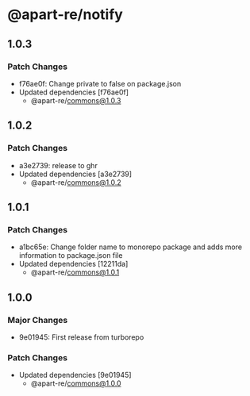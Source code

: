 # @apart-re/notify

## 1.0.3

### Patch Changes

- f76ae0f: Change private to false on package.json
- Updated dependencies [f76ae0f]
  - @apart-re/commons@1.0.3

## 1.0.2

### Patch Changes

- a3e2739: release to ghr
- Updated dependencies [a3e2739]
  - @apart-re/commons@1.0.2

## 1.0.1

### Patch Changes

- a1bc65e: Change folder name to monorepo package and adds more information to package.json file
- Updated dependencies [12211da]
  - @apart-re/commons@1.0.1

## 1.0.0

### Major Changes

- 9e01945: First release from turborepo

### Patch Changes

- Updated dependencies [9e01945]
  - @apart-re/commons@1.0.0
